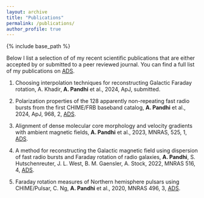 ```yaml
---
layout: archive
title: "Publications"
permalink: /publications/
author_profile: true
---
```


{% include base_path %}

Below I list a selection of of my recent scientific publications that are either accepted by or submitted to a peer reviewed journal. You can find a full list of my publications on [ADS](https://ui.adsabs.harvard.edu/search/q=author%3A%22Pandhi%2C%20Ayush%22&sort=date%20desc%2C%20bibcode%20desc&p_=0).

1. Choosing interpolation techniques for reconstructing Galactic Faraday rotation, A. Khadir, **A. Pandhi** et al., 2024, ApJ, submitted.

2. Polarization properties of the 128 apparently non-repeating fast radio bursts from the first CHIME/FRB baseband catalog, **A. Pandhi** et al., 2024, ApJ, 968, 2, [ADS](https://ui.adsabs.harvard.edu/abs/2024ApJ...968...50P/abstract).

3. Alignment of dense molecular core morphology and velocity gradients with ambient magnetic fields, **A. Pandhi** et al., 2023, MNRAS, 525, 1, [ADS](https://ui.adsabs.harvard.edu/abs/2023MNRAS.525..364P/abstract).

4. A method for reconstructing the Galactic magnetic field using dispersion of fast radio bursts and Faraday rotation of radio galaxies, **A. Pandhi**, S. Hutschenreuter, J. L. West, B. M. Gaensler, A. Stock, 2022, MNRAS 516, 4, [ADS](https://ui.adsabs.harvard.edu/abs/2022MNRAS.516.4739P/abstract).

5. Faraday rotation measures of Northern hemisphere pulsars using CHIME/Pulsar, C. Ng, **A. Pandhi** et al., 2020, MNRAS 496, 3, [ADS](https://ui.adsabs.harvard.edu/abs/2020MNRAS.496.2836N/abstract).
